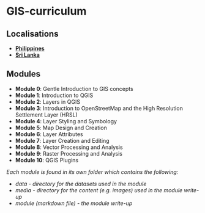 # GIS-curriculum

## Localisations
- [**Philippines**](philippines/)
- [**Sri Lanka**](sri-lanka/)

## Modules
- **Module 0**: Gentle Introduction to GIS concepts
- **Module 1**: Introduction to QGIS
- **Module 2**: Layers in QGIS
- **Module 3**: Introduction to OpenStreetMap and the High Resolution Settlement Layer (HRSL)
- **Module 4**: Layer Styling and Symbology
- **Module 5**: Map Design and Creation
- **Module 6**: Layer Attributes
- **Module 7**: Layer Creation and Editing
- **Module 8**: Vector Processing and Analysis
- **Module 9**: Raster Processing and Analysis
- **Module 10**: QGIS Plugins


*Each module is found in its own folder which contains the following:*
- *data - directory for the datasets used in the module*
- *media - directory for the content (e.g. images) used in the module write-up*
- *module (markdown file) - the module write-up* 

